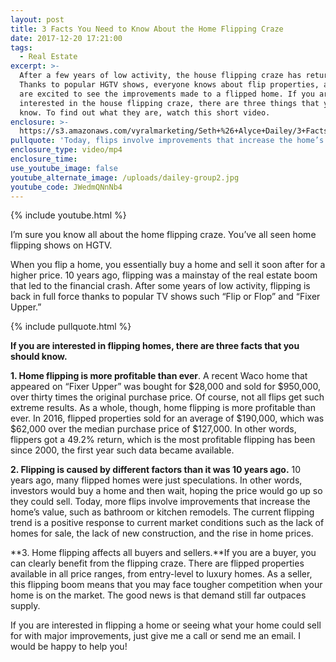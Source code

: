 ```yaml
---
layout: post
title: 3 Facts You Need to Know About the Home Flipping Craze
date: 2017-12-20 17:21:00
tags:
  - Real Estate
excerpt: >-
  After a few years of low activity, the house flipping craze has returned.
  Thanks to popular HGTV shows, everyone knows about flip properties, and people
  are excited to see the improvements made to a flipped home. If you are
  interested in the house flipping craze, there are three things that you should
  know. To find out what they are, watch this short video.
enclosure: >-
  https://s3.amazonaws.com/vyralmarketing/Seth+%26+Alyce+Dailey/3+Facts+You+Need+to+Know+About+the+Home+Flipping+Craze.mp4
pullquote: 'Today, flips involve improvements that increase the home’s value.'
enclosure_type: video/mp4
enclosure_time:
use_youtube_image: false
youtube_alternate_image: /uploads/dailey-group2.jpg
youtube_code: JWedmQNnNb4
---
```



{% include youtube.html %}

I’m sure you know all about the home flipping craze. You’ve all seen home flipping shows on HGTV.

When you flip a home, you essentially buy a home and sell it soon after for a higher price. 10 years ago, flipping was a mainstay of the real estate boom that led to the financial crash. After some years of low activity, flipping is back in full force thanks to popular TV shows such “Flip or Flop” and “Fixer Upper.”

{% include pullquote.html %}

**If you are interested in flipping homes, there are three facts that you should know.**

**1. Home flipping is more profitable than ever**. A recent Waco home that appeared on “Fixer Upper” was bought for $28,000 and sold for $950,000, over thirty times the original purchase price. Of course, not all flips get such extreme results. As a whole, though, home flipping is more profitable than ever. In 2016, flipped properties sold for an average of $190,000, which was $62,000 over the median purchase price of $127,000. In other words, flippers got a 49.2% return, which is the most profitable flipping has been since 2000, the first year such data became available.

**2. Flipping is caused by different factors than it was 10 years ago.** 10 years ago, many flipped homes were just speculations. In other words, investors would buy a home and then wait, hoping the price would go up so they could sell. Today, more flips involve improvements that increase the home’s value, such as bathroom or kitchen remodels. The current flipping trend is a positive response to current market conditions such as the lack of homes for sale, the lack of new construction, and the rise in home prices.

**3. Home flipping affects all buyers and sellers.**If you are a buyer, you can clearly benefit from the flipping craze. There are flipped properties available in all price ranges, from entry-level to luxury homes. As a seller, this flipping boom means that you may face tougher competition when your home is on the market. The good news is that demand still far outpaces supply.

If you are interested in flipping a home or seeing what your home could sell for with major improvements, just give me a call or send me an email. I would be happy to help you!